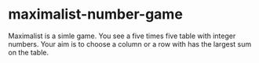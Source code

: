 # maximalist-number-game
Maximalist is a simle game. You see a five times five table with integer numbers. Your aim is to choose a column or a row with has the largest sum on the table.
